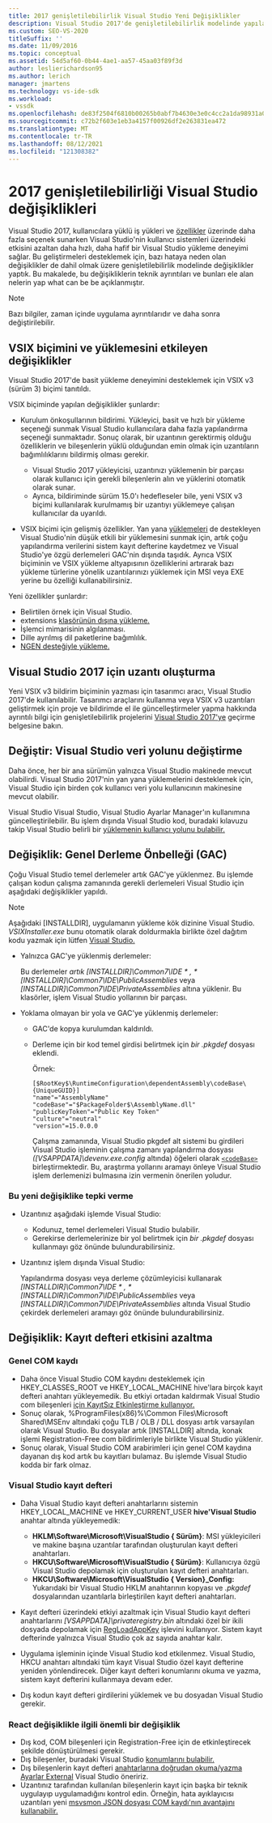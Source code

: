 ```yaml
---
title: 2017 genişletilebilirlik Visual Studio Yeni Değişiklikler
description: Visual Studio 2017'de genişletilebilirlik modelinde yapılan hataya neden olan değişikliklerin teknik ayrıntılarını ve bunları ele alan neleri yapabilirsiniz?
ms.custom: SEO-VS-2020
titleSuffix: ''
ms.date: 11/09/2016
ms.topic: conceptual
ms.assetid: 54d5af60-0b44-4ae1-aa57-45aa03f89f3d
author: leslierichardson95
ms.author: lerich
manager: jmartens
ms.technology: vs-ide-sdk
ms.workload:
- vssdk
ms.openlocfilehash: de83f2504f6810b00265b0abf7b4630e3e0c4cc2a1da98931a0518c4dd3ea12b
ms.sourcegitcommit: c72b2f603e1eb3a4157f00926df2e263831ea472
ms.translationtype: MT
ms.contentlocale: tr-TR
ms.lasthandoff: 08/12/2021
ms.locfileid: "121308382"
---
```

# <a name="changes-in-visual-studio-2017-extensibility"></a>2017 genişletilebilirliği Visual Studio değişiklikleri

Visual Studio 2017, kullanıcılara yüklü iş yükleri ve [özellikler](https://devblogs.microsoft.com/visualstudio/faster-leaner-visual-studio-installer) üzerinde daha fazla seçenek sunarken Visual Studio'nin kullanıcı sistemleri üzerindeki etkisini azaltan daha hızlı, daha hafif bir Visual Studio yükleme deneyimi sağlar. Bu geliştirmeleri desteklemek için, bazı hataya neden olan değişiklikler de dahil olmak üzere genişletilebilirlik modelinde değişiklikler yaptık. Bu makalede, bu değişikliklerin teknik ayrıntıları ve bunları ele alan nelerin yap what can be be açıklanmıştır.

> [!NOTE]
> Bazı bilgiler, zaman içinde uygulama ayrıntılarıdır ve daha sonra değiştirilebilir.

## <a name="changes-affecting-vsix-format-and-installation"></a>VSIX biçimini ve yüklemesini etkileyen değişiklikler

Visual Studio 2017'de basit yükleme deneyimini desteklemek için VSIX v3 (sürüm 3) biçimi tanıtıldı.

VSIX biçiminde yapılan değişiklikler şunlardır:

* Kurulum önkoşullarının bildirimi. Yükleyici, basit ve hızlı bir yükleme seçeneği sunmak Visual Studio kullanıcılara daha fazla yapılandırma seçeneği sunmaktadır. Sonuç olarak, bir uzantının gerektirmiş olduğu özelliklerin ve bileşenlerin yüklü olduğundan emin olmak için uzantıların bağımlılıklarını bildirmiş olması gerekir.

  * Visual Studio 2017 yükleyicisi, uzantınızı yüklemenin bir parçası olarak kullanıcı için gerekli bileşenlerin alın ve yüklerini otomatik olarak sunar.
  * Ayrıca, bildiriminde sürüm 15.0'ı hedefleseler bile, yeni VSIX v3 biçimi kullanılarak kurulmamış bir uzantıyı yüklemeye çalışan kullanıcılar da uyarıldı.

* VSIX biçimi için gelişmiş özellikler. Yan yana [yüklemeleri](https://devblogs.microsoft.com/visualstudio/anatomy-of-a-low-impact-visual-studio-install) de destekleyen Visual Studio'nin düşük etkili bir yüklemesini sunmak için, artık çoğu yapılandırma verilerini sistem kayıt defterine kaydetmez ve Visual Studio'ye özgü derlemeleri GAC'nin dışında taşıdık. Ayrıca VSIX biçiminin ve VSIX yükleme altyapısının özelliklerini artırarak bazı yükleme türlerine yönelik uzantılarınızı yüklemek için MSI veya EXE yerine bu özelliği kullanabilirsiniz.

Yeni özellikler şunlardır:

* Belirtilen örnek için Visual Studio.
* extensions [klasörünün dışına yükleme.](set-install-root.md)
* İşlemci mimarisinin algılanması.
* Dille ayrılmış dil paketlerine bağımlılık.
* [NGEN desteğiyle yükleme.](ngen-support.md)

## <a name="build-an-extension-for-visual-studio-2017"></a>Visual Studio 2017 için uzantı oluşturma

Yeni VSIX v3 bildirim biçiminin yazması için tasarımcı aracı, Visual Studio 2017'de kullanılabilir. Tasarımcı araçlarını kullanma veya VSIX v3 uzantıları geliştirmek için proje ve bildirimde el ile güncelleştirmeler yapma hakkında ayrıntılı bilgi için genişletilebilirlik projelerini [Visual Studio 2017'ye](how-to-migrate-extensibility-projects-to-visual-studio-2017.md) geçirme belgesine bakın.

## <a name="change-visual-studio-user-data-path"></a>Değiştir: Visual Studio veri yolunu değiştirme

Daha önce, her bir ana sürümün yalnızca Visual Studio makinede mevcut olabilirdi. Visual Studio 2017'nin yan yana yüklemelerini desteklemek için, Visual Studio için birden çok kullanıcı veri yolu kullanıcının makinesine mevcut olabilir.

Visual Studio Visual Studio, Visual Studio Ayarlar Manager'ın kullanımına güncelleştirilebilir. Bu işlem dışında Visual Studio kod, buradaki kılavuzu takip Visual Studio belirli bir [yüklemenin kullanıcı yolunu bulabilir.](locating-visual-studio.md)

## <a name="change-global-assembly-cache-gac"></a>Değişiklik: Genel Derleme Önbelleği (GAC)

Çoğu Visual Studio temel derlemeler artık GAC'ye yüklenmez. Bu işlemde çalışan kodun çalışma zamanında gerekli derlemeleri Visual Studio için aşağıdaki değişiklikler yapıldı.

> [!NOTE]
> Aşağıdaki [INSTALLDIR], uygulamanın yükleme kök dizinine Visual Studio. *VSIXInstaller.exe* bunu otomatik olarak doldurmakla birlikte özel dağıtım kodu yazmak için lütfen [Visual Studio.](locating-visual-studio.md)

* Yalnızca GAC'ye yüklenmiş derlemeler:

  Bu derlemeler <em>artık [INSTALLDIR]\Common7\IDE \* , *[INSTALLDIR]\Common7\IDE\PublicAssemblies</em> veya *[INSTALLDIR]\Common7\IDE\PrivateAssemblies* altına yüklenir. Bu klasörler, işlem Visual Studio yollarının bir parçası.

* Yoklama olmayan bir yola ve GAC'ye yüklenmiş derlemeler:

  * GAC'de kopya kurulumdan kaldırıldı.
  * Derleme için bir kod temel girdisi belirtmek için *bir .pkgdef* dosyası eklendi.

    Örnek:

    ```
    [$RootKey$\RuntimeConfiguration\dependentAssembly\codeBase\{UniqueGUID}]
    "name"="AssemblyName" "codeBase"="$PackageFolder$\AssemblyName.dll"
    "publicKeyToken"="Public Key Token"
    "culture"="neutral"
    "version"=15.0.0.0
    ```

    Çalışma zamanında, Visual Studio pkgdef alt sistemi bu girdileri Visual Studio işleminin çalışma zamanı yapılandırma dosyası *([VSAPPDATA]\devenv.exe.config* altında) öğeleri olarak [`<codeBase>`](/dotnet/framework/configure-apps/file-schema/runtime/codebase-element) birleştirmektedir. Bu, araştırma yollarını aramayı önleye Visual Studio işlem derlemenizi bulmasına izin vermenin önerilen yoludur.

### <a name="reacting-to-this-breaking-change"></a>Bu yeni değişiklike tepki verme

* Uzantınız aşağıdaki işlemde Visual Studio:

  * Kodunuz, temel derlemeleri Visual Studio bulabilir.
  * Gerekirse derlemelerinize bir yol belirtmek için *bir .pkgdef* dosyası kullanmayı göz önünde bulundurabilirsiniz.

* Uzantınız işlem dışında Visual Studio:

  Yapılandırma dosyası veya derleme çözümleyicisi kullanarak <em>[INSTALLDIR]\Common7\IDE \* , *[INSTALLDIR]\Common7\IDE\PublicAssemblies</em> veya *[INSTALLDIR]\Common7\IDE\PrivateAssemblies* altında Visual Studio çekirdek derlemeleri aramayı göz önünde bulundurabilirsiniz.

## <a name="change-reduce-registry-impact"></a>Değişiklik: Kayıt defteri etkisini azaltma

### <a name="global-com-registration"></a>Genel COM kaydı

* Daha önce Visual Studio COM kaydını desteklemek için HKEY_CLASSES_ROOT ve HKEY_LOCAL_MACHINE hive'lara birçok kayıt defteri anahtarı yükleyemedik. Bu etkiyi ortadan kaldırmak Visual Studio com bileşenleri [için KayıtSız Etkinleştirme kullanıyor.](/previous-versions/dotnet/articles/ms973913(v=msdn.10))
* Sonuç olarak, %ProgramFiles(x86)%\Common Files\Microsoft Shared\MSEnv altındaki çoğu TLB / OLB / DLL dosyası artık varsayılan olarak Visual Studio. Bu dosyalar artık [INSTALLDIR] altında, konak işlemi Registration-Free com bildirimleriyle birlikte Visual Studio yüklenir.
* Sonuç olarak, Visual Studio COM arabirimleri için genel COM kaydına dayanan dış kod artık bu kayıtları bulamaz. Bu işlemde Visual Studio kodda bir fark olmaz.

### <a name="visual-studio-registry"></a>Visual Studio kayıt defteri

* Daha Visual Studio kayıt defteri anahtarlarını sistemin HKEY_LOCAL_MACHINE ve  HKEY_CURRENT_USER **hive'Visual Studio** anahtar altında yükleyemedik:

  * **HKLM\Software\Microsoft\VisualStudio \{ Sürüm}**: MSI yükleyicileri ve makine başına uzantılar tarafından oluşturulan kayıt defteri anahtarları.
  * **HKCU\Software\Microsoft\VisualStudio \{ Sürüm}**: Kullanıcıya özgü Visual Studio depolamak için oluşturulan kayıt defteri anahtarları.
  * **HKCU\Software\Microsoft\VisualStudio \{ Version}_Config:** Yukarıdaki bir Visual Studio HKLM anahtarının kopyası ve *.pkgdef* dosyalarından uzantılarla birleştirilen kayıt defteri anahtarları.

* Kayıt defteri üzerindeki etkiyi azaltmak için Visual Studio kayıt defteri anahtarlarını *[VSAPPDATA]\privateregistry.bin* altındaki özel bir ikili dosyada depolamak için [RegLoadAppKey](/windows/desktop/api/winreg/nf-winreg-regloadappkeya) işlevini kullanıyor. Sistem kayıt defterinde yalnızca Visual Studio çok az sayıda anahtar kalır.
* Uygulama işleminin içinde Visual Studio kod etkilenmez. Visual Studio, HKCU anahtarı altındaki tüm kayıt Visual Studio özel kayıt defterine yeniden yönlendirecek. Diğer kayıt defteri konumlarını okuma ve yazma, sistem kayıt defterini kullanmaya devam eder.
* Dış kodun kayıt defteri girdilerini yüklemek ve bu dosyadan Visual Studio gerekir.

### <a name="react-to-this-breaking-change"></a>React değişiklikle ilgili önemli bir değişiklik

* Dış kod, COM bileşenleri için Registration-Free için de etkinleştirecek şekilde dönüştürülmesi gerekir.
* Dış bileşenler, buradaki Visual Studio [konumlarını bulabilir.](https://devblogs.microsoft.com/setup/changes-to-visual-studio-15-setup)
* Dış bileşenlerin kayıt defteri [anahtarlarına doğrudan okuma/yazma Ayarlar External](/dotnet/api/microsoft.visualstudio.settings.externalsettingsmanager) Visual Studio öneririz.
* Uzantınız tarafından kullanılan bileşenlerin kayıt için başka bir teknik uygulayıp uygulamadığını kontrol edin. Örneğin, hata ayıklayıcısı uzantıları yeni [msvsmon JSON dosyası COM kaydı'nın avantajını kullanabilir.](migrate-debugger-COM-registration.md)
